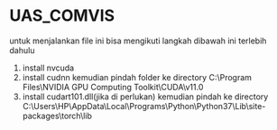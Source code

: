 # UAS_COMVIS
untuk menjalankan file ini bisa mengikuti langkah dibawah ini terlebih dahulu
1. install nvcuda
2. install cudnn kemudian pindah folder ke directory C:\Program Files\NVIDIA GPU Computing Toolkit\CUDA\v11.0
3. install cudart101.dll(jika di perlukan) kemudian pindah ke directory C:\Users\HP\AppData\Local\Programs\Python\Python37\Lib\site-packages\torch\lib
